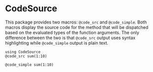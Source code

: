 # CodeSource

This package provides two macros: `@code_src` and `@code_simple`.
Both macros display the source code for the method that will be dispatched based on the evaluated types of the function arguments.
The only difference between the two is that `@code_src` output uses syntax highlighting while `@code_simple` output is plain text.

```@example Main
using CodeSource
@code_src sum(1:10)
```

```@example Main
@code_simple sum(1:10)
```

